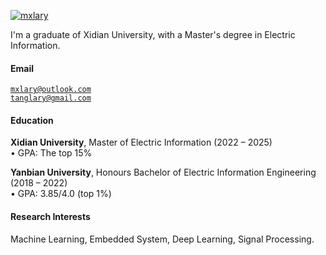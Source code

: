[![mxlary](https://img.shields.io/badge/mxlary-github-blue?logo=github)](https://github.com/mxlary)

I'm a graduate of Xidian University, with a Master's degree in Electric Information.

#### Email  
<code>mxlary@outlook.com</code>  
<code>tanglary@gmail.com</code>

#### Education  
**Xidian University**, Master of Electric Information (2022 – 2025)  
• GPA: The top 15%  

<!--**XX University**, Exchange student <br>  
• As a XX, represented my college as an outstanding student for a XX exchange program.  -->
**Yanbian University**, Honours Bachelor of Electric Information Engineering (2018 – 2022)  
• GPA: 3.85/4.0 (top 1%)  

#### Research Interests  
Machine Learning, Embedded System, Deep Learning, Signal Processing.
